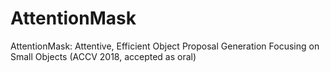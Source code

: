 # AttentionMask
AttentionMask: Attentive, Efficient Object Proposal Generation Focusing on Small Objects (ACCV 2018, accepted as oral)
